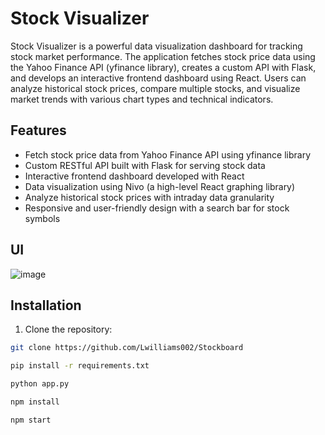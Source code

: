 # Stock Visualizer

Stock Visualizer is a powerful data visualization dashboard for tracking stock market performance. The application fetches stock price data using the Yahoo Finance API (yfinance library), creates a custom API with Flask, and develops an interactive frontend dashboard using React. Users can analyze historical stock prices, compare multiple stocks, and visualize market trends with various chart types and technical indicators.

## Features

- Fetch stock price data from Yahoo Finance API using yfinance library
- Custom RESTful API built with Flask for serving stock data
- Interactive frontend dashboard developed with React
- Data visualization using Nivo (a high-level React graphing library)
- Analyze historical stock prices with intraday data granularity
- Responsive and user-friendly design with a search bar for stock symbols

## UI
![image](https://user-images.githubusercontent.com/82903572/233634184-e5f85887-5861-4c23-b2d3-0325c25c7b95.png)

## Installation

1. Clone the repository:

```sh
git clone https://github.com/Lwilliams002/Stockboard

pip install -r requirements.txt

python app.py

npm install

npm start
